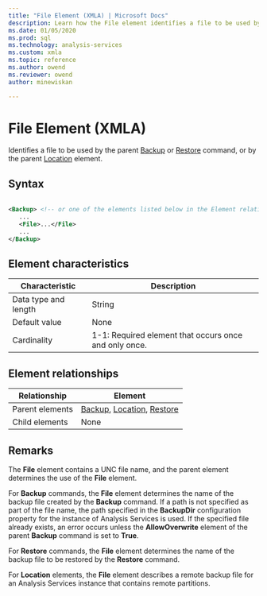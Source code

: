 ```yaml
---
title: "File Element (XMLA) | Microsoft Docs"
description: Learn how the File element identifies a file to be used by the parent Backup or Restore command, or by the parent Location element. 
ms.date: 01/05/2020
ms.prod: sql
ms.technology: analysis-services
ms.custom: xmla
ms.topic: reference
ms.author: owend
ms.reviewer: owend
author: minewiskan

---
```

# File Element (XMLA)

  Identifies a file to be used by the parent [Backup](../xml-elements-commands/backup-element-xmla.md) or [Restore](../xml-elements-commands/restore-element-xmla.md) command, or by the parent [Location](../xml-elements-properties/location-element-xmla.md) element.  
  
## Syntax  
  
```xml  
  
<Backup> <!-- or one of the elements listed below in the Element relationships table -->  
   ...  
   <File>...</File>  
   ...  
</Backup>  
```  
  
## Element characteristics  
  
|Characteristic|Description|  
|--------------------|-----------------|  
|Data type and length|String|  
|Default value|None|  
|Cardinality|1-1: Required element that occurs once and only once.|  
  
## Element relationships  
  
|Relationship|Element|  
|------------------|-------------|  
|Parent elements|[Backup](../xml-elements-commands/backup-element-xmla.md), [Location](../xml-elements-properties/location-element-xmla.md), [Restore](../xml-elements-commands/restore-element-xmla.md)|  
|Child elements|None|  
  
## Remarks  
 The **File** element contains a UNC file name, and the parent element determines the use of the **File** element.  
  
 For **Backup** commands, the **File** element determines the name of the backup file created by the **Backup** command. If a path is not specified as part of the file name, the path specified in the **BackupDir** configuration property for the instance of Analysis Services is used. If the specified file already exists, an error occurs unless the **AllowOverwrite** element of the parent **Backup** command is set to **True**.  
  
 For **Restore** commands, the **File** element determines the name of the backup file to be restored by the **Restore** command.  
  
 For **Location** elements, the **File** element describes a remote backup file for an Analysis Services instance that contains remote partitions. 
